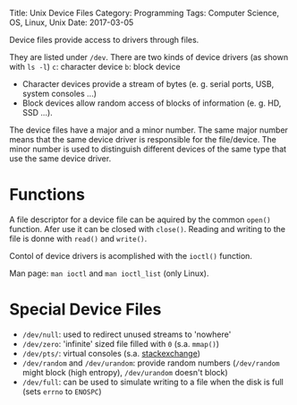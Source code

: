 Title: Unix Device Files
Category: Programming
Tags: Computer Science, OS, Linux, Unix
Date: 2017-03-05

Device files provide access to drivers through files.

They are listed under `/dev`.
 There are two kinds of device drivers (as shown with `ls -l`)
`c`: character device
`b`: block device

- Character devices provide a stream of bytes (e. g. serial ports, USB, system consoles ...)
- Block devices allow random access of blocks of information (e. g. HD, SSD ...).

The device files have a major and a minor number. The same major number means that the same device
driver is responsible for the file/device. The minor number is used to distinguish different devices
of the same type that use the same device driver.

# Functions

A file descriptor for a device file can be aquired by the common `open()` function. Afer use it can be
closed with `close()`. Reading and writing to the file is donne with `read()` and `write()`.

Contol of device drivers is acomplished with the `ioctl()` function.

Man page: `man ioctl` and `man ioctl_list` (only Linux).


# Special Device Files

- `/dev/null`: used to redirect unused streams to 'nowhere'
- `/dev/zero`: 'infinite' sized file filled with `0` (s.a. `mmap()`)
- `/dev/pts/`: virtual consoles (s.a. [stackexchange](http://unix.stackexchange.com/questions/93531/what-is-stored-in-dev-pts-files-and-can-we-open-them/93640#93640))
- `/dev/random` and `/dev/urandom`: provide random numbers (`/dev/random` might block (high entropy), `/dev/urandom` doesn't block)
- `/dev/full`: can be used to simulate writing to a file when the disk is full (sets `errno` to `ENOSPC`)
